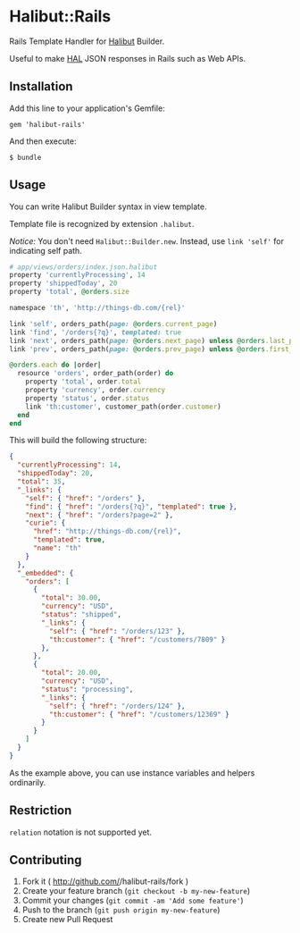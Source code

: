 # Halibut::Rails

Rails Template Handler for [Halibut](https://github.com/locks/halibut) Builder.

Useful to make [HAL](http://stateless.co/hal_specification.html) JSON responses in Rails such as Web APIs.


## Installation

Add this line to your application's Gemfile:

    gem 'halibut-rails'

And then execute:

    $ bundle

## Usage

You can write Halibut Builder syntax in view template.

Template file is recognized by extension `.halibut`.

*Notice:* You don't need `Halibut::Builder.new`. Instead, use `link 'self'` for indicating self path.

```ruby
# app/views/orders/index.json.halibut
property 'currentlyProcessing', 14
property 'shippedToday', 20
property 'total', @orders.size

namespace 'th', 'http://things-db.com/{rel}'

link 'self', orders_path(page: @orders.current_page)
link 'find', '/orders{?q}', templated: true
link 'next', orders_path(page: @orders.next_page) unless @orders.last_page?
link 'prev', orders_path(page: @orders.prev_page) unless @orders.first_page?

@orders.each do |order|
  resource 'orders', order_path(order) do
    property 'total', order.total
    property 'currency', order.currency
    property 'status', order.status
    link 'th:customer', customer_path(order.customer)
  end
end
```

This will build the following structure:

```json
{
  "currentlyProcessing": 14,
  "shippedToday": 20,
  "total": 35,
  "_links": {
    "self": { "href": "/orders" },
    "find": { "href": "/orders{?q}", "templated": true },
    "next": { "href": "/orders?page=2" },
    "curie": {
      "href": "http://things-db.com/{rel}",
      "templated": true,
      "name": "th"
    }
  },
  "_embedded": {
    "orders": [
      {
        "total": 30.00,
        "currency": "USD",
        "status": "shipped",
        "_links": {
          "self": { "href": "/orders/123" },
          "th:customer": { "href": "/customers/7809" }
        },
      },
      {
        "total": 20.00,
        "currency": "USD",
        "status": "processing",
        "_links": {
          "self": { "href": "/orders/124" },
          "th:customer": { "href": "/customers/12369" }
        }
      }
    ]
  }
}
```

As the example above, you can use instance variables and helpers ordinarily.

## Restriction

`relation` notation is not supported yet.


## Contributing

1. Fork it ( http://github.com/<my-github-username>/halibut-rails/fork )
2. Create your feature branch (`git checkout -b my-new-feature`)
3. Commit your changes (`git commit -am 'Add some feature'`)
4. Push to the branch (`git push origin my-new-feature`)
5. Create new Pull Request

